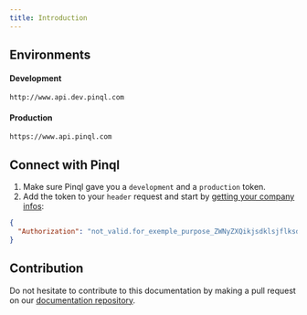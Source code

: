 ```yaml
---
title: Introduction
---
```


<!-- :::info

This guide is still a work in progress. Please refer to the routes [documentation](../docs/rest/property.md).

::: -->

## Environments

#### Development

```url
http://www.api.dev.pinql.com
```

#### Production

```url
https://www.api.pinql.com
```

## Connect with Pinql

1. Make sure Pinql gave you a `development` and a `production` token.
2. Add the token to your `header` request and start by [getting your company infos](../../docs/rest/company.md#read-company-infos):

```json
{
  "Authorization": "not_valid.for_exemple_purpose_ZWNyZXQikjsdklsjflksdlqfj1dzF3RWVxNm1KLkVGV0h1cnlIclpLc3huVjQwdHFiSndUdGVjSWNVemEiLCJpYXQiOjE2MjE1MjExMzJ9.QI-yOiXwQ3fA3Gkqsjdflmkdjscrm_DW6swpY3rR0UXWBQD8"
}
```

## Contribution

Do not hesitate to contribute to this documentation by making a pull request on our [documentation repository](https://github.com/pinql/documentation).
